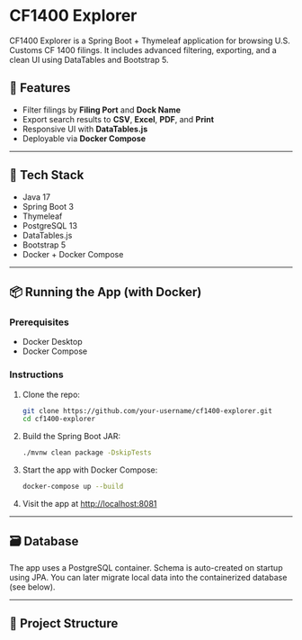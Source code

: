 # CF1400 Explorer

CF1400 Explorer is a Spring Boot + Thymeleaf application for browsing U.S. Customs CF 1400 filings. It includes advanced filtering, exporting, and a clean UI using DataTables and Bootstrap 5.

## 🚀 Features

- Filter filings by **Filing Port** and **Dock Name**
- Export search results to **CSV**, **Excel**, **PDF**, and **Print**
- Responsive UI with **DataTables.js**
- Deployable via **Docker Compose**

---

## 🧰 Tech Stack

- Java 17
- Spring Boot 3
- Thymeleaf
- PostgreSQL 13
- DataTables.js
- Bootstrap 5
- Docker + Docker Compose

---

## 📦 Running the App (with Docker)

### Prerequisites

- Docker Desktop
- Docker Compose

### Instructions

1. Clone the repo:
    ```bash
    git clone https://github.com/your-username/cf1400-explorer.git
    cd cf1400-explorer
    ```

2. Build the Spring Boot JAR:
    ```bash
    ./mvnw clean package -DskipTests
    ```

3. Start the app with Docker Compose:
    ```bash
    docker-compose up --build
    ```

4. Visit the app at [http://localhost:8081](http://localhost:8081)

---

## 🗃️ Database

The app uses a PostgreSQL container. Schema is auto-created on startup using JPA. You can later migrate local data into the containerized database (see below).

---

## 📂 Project Structure

